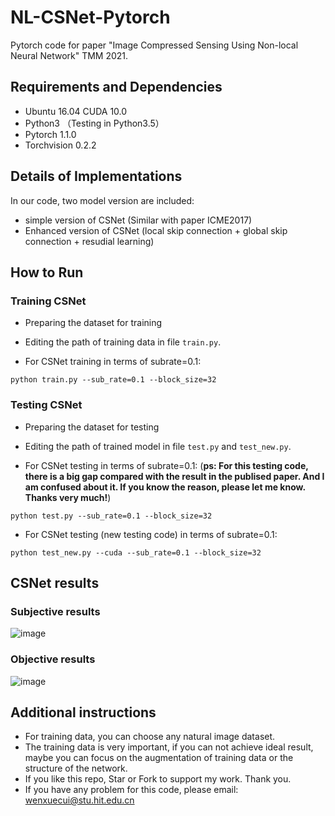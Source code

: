 # NL-CSNet-Pytorch

Pytorch code for paper "Image Compressed Sensing Using Non-local Neural Network" TMM 2021.

## Requirements and Dependencies

* Ubuntu 16.04 CUDA 10.0
* Python3 （Testing in Python3.5）
* Pytorch 1.1.0   
* Torchvision 0.2.2

## Details of Implementations

In our code, two model version are included:

* simple version of CSNet (Similar with paper ICME2017)
* Enhanced version of CSNet (local skip connection + global skip connection + resudial learning)

## How to Run

### Training CSNet
* Preparing the dataset for training

* Editing the path of training data in file `train.py`.

* For CSNet training in terms of subrate=0.1:

```python train.py --sub_rate=0.1 --block_size=32```

### Testing CSNet
* Preparing the dataset for testing

* Editing the path of trained model in file `test.py` and `test_new.py`.

* For CSNet testing in terms of subrate=0.1:  (**ps: For this testing code, there is a big gap compared with the result in the publised paper. And I am confused about it. If you know the reason, please let me know. Thanks very much!**)

```python test.py --sub_rate=0.1 --block_size=32```

* For CSNet testing (new testing code) in terms of subrate=0.1:

```python test_new.py --cuda --sub_rate=0.1 --block_size=32```

## CSNet results
### Subjective results

![image](https://github.com/WenxueCui/CSNet-Pytorch/raw/master/images/results.jpg)

### Objective results
![image](https://github.com/WenxueCui/CSNet-Pytorch/raw/master/images/table.jpg)

## Additional instructions

* For training data, you can choose any natural image dataset.
* The training data is very important, if you can not achieve ideal result, maybe you can focus on the augmentation of training data or the structure of the network.
* If you like this repo, Star or Fork to support my work. Thank you.
* If you have any problem for this code, please email: wenxuecui@stu.hit.edu.cn

